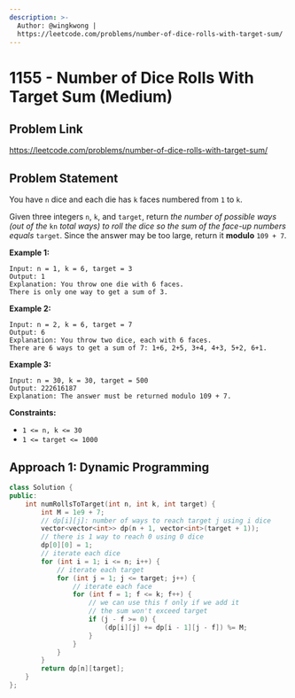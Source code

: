 ```yaml
---
description: >-
  Author: @wingkwong |
  https://leetcode.com/problems/number-of-dice-rolls-with-target-sum/
---
```


# 1155 - Number of Dice Rolls With Target Sum (Medium)

## Problem Link

https://leetcode.com/problems/number-of-dice-rolls-with-target-sum/

## Problem Statement

You have `n` dice and each die has `k` faces numbered from `1` to `k`.

Given three integers `n`, `k`, and `target`, return _the number of possible ways (out of the_ `kn` _total ways) to roll the dice so the sum of the face-up numbers equals_ `target`. Since the answer may be too large, return it **modulo** `109 + 7`.

**Example 1:**

```
Input: n = 1, k = 6, target = 3
Output: 1
Explanation: You throw one die with 6 faces.
There is only one way to get a sum of 3.
```

**Example 2:**

```
Input: n = 2, k = 6, target = 7
Output: 6
Explanation: You throw two dice, each with 6 faces.
There are 6 ways to get a sum of 7: 1+6, 2+5, 3+4, 4+3, 5+2, 6+1.
```

**Example 3:**

```
Input: n = 30, k = 30, target = 500
Output: 222616187
Explanation: The answer must be returned modulo 109 + 7.
```

**Constraints:**

* `1 <= n, k <= 30`
* `1 <= target <= 1000`

## Approach 1: Dynamic Programming

<SolutionAuthor name="@wingkwong"/>

```cpp
class Solution {
public:
    int numRollsToTarget(int n, int k, int target) {
        int M = 1e9 + 7;
        // dp[i][j]: number of ways to reach target j using i dice
        vector<vector<int>> dp(n + 1, vector<int>(target + 1));
        // there is 1 way to reach 0 using 0 dice
        dp[0][0] = 1;
        // iterate each dice
        for (int i = 1; i <= n; i++) {
            // iterate each target
            for (int j = 1; j <= target; j++) {
                // iterate each face
                for (int f = 1; f <= k; f++) {
                    // we can use this f only if we add it
                    // the sum won't exceed target
                    if (j - f >= 0) {
                        (dp[i][j] += dp[i - 1][j - f]) %= M;
                    }
                }
            }
        }
        return dp[n][target];
    }
};
```
